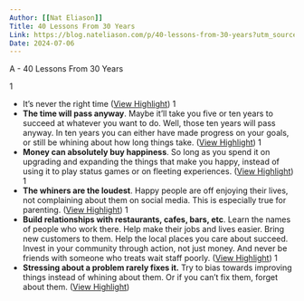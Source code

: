 ```yaml
---
Author: [[Nat Eliason]]
Title: 40 Lessons From 30 Years
Link: https://blog.nateliason.com/p/40-lessons-from-30-years?utm_source=substack&utm_medium=email
Date: 2024-07-06
---
```

A - 40 Lessons From 30 Years

1
- It’s never the right time ([View Highlight](https://read.readwise.io/read/01gvjv8jb4y7x3z0z2fzftb9dp))
1
- **The time will pass anyway**. Maybe it’ll take you five or ten years to succeed at whatever you want to do. Well, those ten years will pass anyway. In ten years you can either have made progress on your goals, or still be whining about how long things take. ([View Highlight](https://read.readwise.io/read/01gvjvb25bkdyjmrzbbnhqdqmh))
1
- **Money can absolutely buy happiness**. So long as you spend it on upgrading and expanding the things that make you happy, instead of using it to play status games or on fleeting experiences. ([View Highlight](https://read.readwise.io/read/01gvjvdkstkvc87v05qw5tdeb4))
1
- **The whiners are the loudest**. Happy people are off enjoying their lives, not complaining about them on social media. This is especially true for parenting. ([View Highlight](https://read.readwise.io/read/01gvjvdy4xxcg7rfhqvz1fz7ak))
1
- **Build relationships with restaurants, cafes, bars, etc**. Learn the names of people who work there. Help make their jobs and lives easier. Bring new customers to them. Help the local places you care about succeed. Invest in your community through action, not just money. And never be friends with someone who treats wait staff poorly. ([View Highlight](https://read.readwise.io/read/01gvjvg5zfjg1p6dzvqj700kyp))
1
- **Stressing about a problem rarely fixes it.** Try to bias towards improving things instead of whining about them. Or if you can’t fix them, forget about them. ([View Highlight](https://read.readwise.io/read/01gvjvgs3zzpd833ds78y0fq2b))
